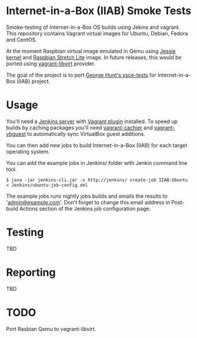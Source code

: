 Internet-in-a-Box (IIAB) Smoke Tests
==============================
Smoke-testing of Internet-in-a-Box OS builds using Jekins and vagrant. This repository contains Vagrant virtual images for Ubuntu, Debian, Fedora and CentOS.

At the moment Raspbian virtual image emulated in Qemu using [Jessie kernel](https://github.com/dhruvvyas90/qemu-rpi-kernel) and [Raspbian Stretch Lite](https://www.raspberrypi.org/downloads/raspbian/) image. In future releases, this would be ported using [vagrant-libvirt](https://github.com/vagrant-libvirt/vagrant-libvirt) provider.

The goal of the project is to port [George Hunt's xsce-tests](https://github.com/georgejhunt/xsce-tests/) for Internet-in-a-Box (IIAB) project.

# Usage
You'll need a [Jenkins server](http://jenkins.io/) with [Vagrant plugin](https://wiki.jenkins.io/display/JENKINS/Vagrant-plugin) installed. To speed up builds by caching packages you'll need [vagrant-cachier](https://github.com/fgrehm/vagrant-cachier) and [vagrant-vbguest](https://github.com/dotless-de/vagrant-vbguest) to automatically sync VirtualBox guest additions. 


You can then add new jobs to build Internet-in-a-Box (IIAB) for each target operating system.

You can add the example jobs in Jenkins/ folder with Jenkin command line tool.

`$ java -jar jenkins-cli.jar -s http://jenkins/ create-job IIAB-Ubuntu < Jenkins/ubuntu-job-config.xml `

The example jobs runs nightly jobs builds and emails the results to 'admin@example.com'. Don't forget to change this email address in Post-build Actions section of the Jenkins job configuration page.


# Testing

TBD


# Reporting

TBD


# TODO

Port Rasbian Qemu to vagrant-libvirt.
